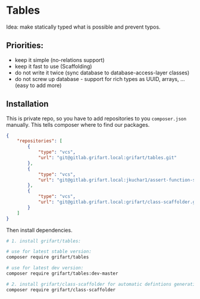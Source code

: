 # Tables

Idea: make statically typed what is possible and prevent typos.

## Priorities:

- keep it simple (no-relations support)
- keep it fast to use (Scaffolding)
- do not write it twice (sync database to database-access-layer classes)
- do not screw up database - support for rich types as UUID, arrays, ... (easy to add more)

## Installation

This is private repo, so you have to add repositories to you `composer.json` manually. This tells composer where to find our packages.

````json
{
    "repositories": [
		{
			"type": "vcs",
			"url": "git@gitlab.grifart.local:grifart/tables.git"
		},
        {
            "type": "vcs",
            "url": "git@gitlab.grifart.local:jkuchar1/assert-function-signature.git"
        },
        {
            "type": "vcs",
            "url": "git@gitlab.grifart.local:grifart/class-scaffolder.git"
        }
    ]
}
````

Then install dependencies.

````bash
# 1. install grifart/tables:

# use for latest stable version:
composer require grifart/tables

# use for latest dev version:
composer require grifart/tables:dev-master

# 2. install grifart/class-scaffolder for automatic defintions generation:
composer require grifart/class-scaffolder
````
